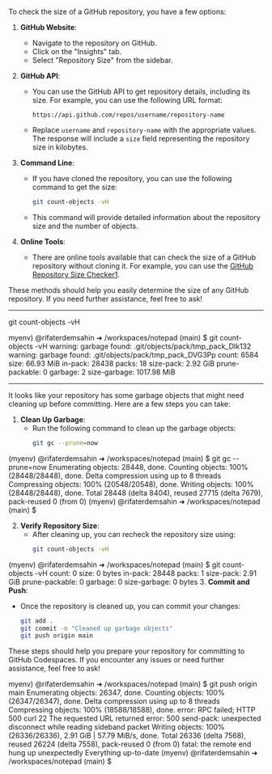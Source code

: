 To check the size of a GitHub repository, you have a few options:

1. **GitHub Website**:
   - Navigate to the repository on GitHub.
   - Click on the "Insights" tab.
   - Select "Repository Size" from the sidebar.

2. **GitHub API**:
   - You can use the GitHub API to get repository details, including its size. For example, you can use the following URL format:
     ```
     https://api.github.com/repos/username/repository-name
     ```
   - Replace `username` and `repository-name` with the appropriate values. The response will include a `size` field representing the repository size in kilobytes.

3. **Command Line**:
   - If you have cloned the repository, you can use the following command to get the size:
     ```bash
     git count-objects -vH
     ```
   - This command will provide detailed information about the repository size and the number of objects.

4. **Online Tools**:
   - There are online tools available that can check the size of a GitHub repository without cloning it. For example, you can use the [GitHub Repository Size Checker](https://onlineminitools.com/github-repo-size-checker)[1](https://onlineminitools.com/github-repo-size-checker).

These methods should help you easily determine the size of any GitHub repository. If you need further assistance, feel free to ask!

---

git count-objects -vH

myenv) @rifaterdemsahin ➜ /workspaces/notepad (main) $ git count-objects -vH
warning: garbage found: .git/objects/pack/tmp_pack_Dlk132
warning: garbage found: .git/objects/pack/tmp_pack_DVG3Pp
count: 6584
size: 66.93 MiB
in-pack: 28438
packs: 18
size-pack: 2.92 GiB
prune-packable: 0
garbage: 2
size-garbage: 1017.98 MiB

--------------------


It looks like your repository has some garbage objects that might need cleaning up before committing. Here are a few steps you can take:

1. **Clean Up Garbage**:
   - Run the following command to clean up the garbage objects:
     ```bash
     git gc --prune=now
     ```
(myenv) @rifaterdemsahin ➜ /workspaces/notepad (main) $ git gc --prune=now
Enumerating objects: 28448, done.
Counting objects: 100% (28448/28448), done.
Delta compression using up to 8 threads
Compressing objects: 100% (20548/20548), done.
Writing objects: 100% (28448/28448), done.
Total 28448 (delta 8404), reused 27715 (delta 7679), pack-reused 0 (from 0)
(myenv) @rifaterdemsahin ➜ /workspaces/notepad (main) $ 



2. **Verify Repository Size**:
   - After cleaning up, you can recheck the repository size using:
     ```bash
     git count-objects -vH
     ```

(myenv) @rifaterdemsahin ➜ /workspaces/notepad (main) $ git count-objects -vH
count: 0
size: 0 bytes
in-pack: 28448
packs: 1
size-pack: 2.91 GiB
prune-packable: 0
garbage: 0
size-garbage: 0 bytes
3. **Commit and Push**:
   - Once the repository is cleaned up, you can commit your changes:
     ```bash
     git add .
     git commit -m "Cleaned up garbage objects"
     git push origin main
     ```

These steps should help you prepare your repository for committing to GitHub Codespaces. If you encounter any issues or need further assistance, feel free to ask!

myenv) @rifaterdemsahin ➜ /workspaces/notepad (main) $  git push origin main
Enumerating objects: 26347, done.
Counting objects: 100% (26347/26347), done.
Delta compression using up to 8 threads
Compressing objects: 100% (18588/18588), done.
error: RPC failed; HTTP 500 curl 22 The requested URL returned error: 500
send-pack: unexpected disconnect while reading sideband packet
Writing objects: 100% (26336/26336), 2.91 GiB | 57.79 MiB/s, done.
Total 26336 (delta 7568), reused 26224 (delta 7558), pack-reused 0 (from 0)
fatal: the remote end hung up unexpectedly
Everything up-to-date
(myenv) @rifaterdemsahin ➜ /workspaces/notepad (main) $ 

